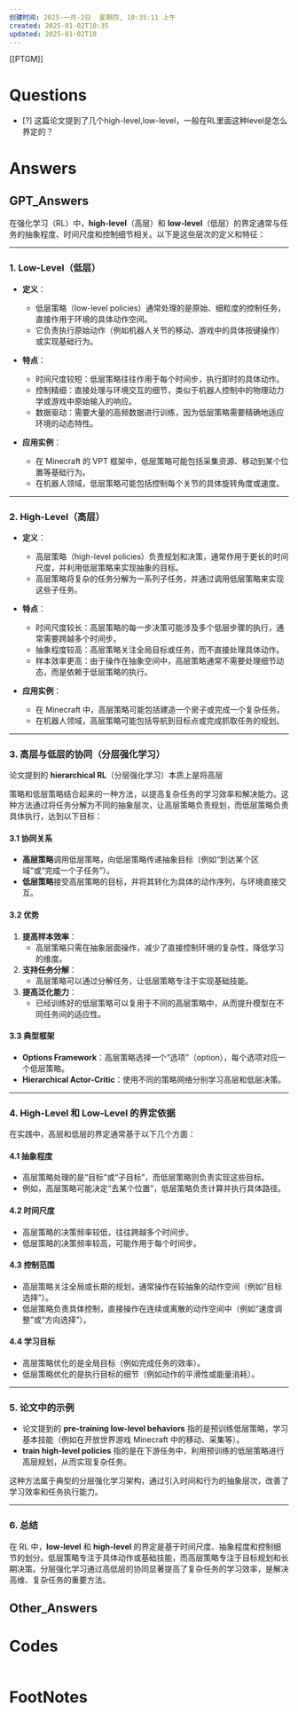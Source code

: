 ```yaml
---
创建时间: 2025-一月-2日  星期四, 10:35:11 上午
created: 2025-01-02T10:35
updated: 2025-01-02T10
---
```

[[PTGM]]

# Questions

- [?] 这篇论文提到了几个high-level,low-level，一般在RL里面这种level是怎么界定的？


# Answers

## GPT_Answers
在强化学习（RL）中，**high-level**（高层）和 **low-level**（低层）的界定通常与任务的抽象程度、时间尺度和控制细节相关。以下是这些层次的定义和特征：

---

### **1. Low-Level（低层）**
- **定义**：
  - 低层策略（low-level policies）通常处理的是原始、细粒度的控制任务，直接作用于环境的具体动作空间。
  - 它负责执行原始动作（例如机器人关节的移动、游戏中的具体按键操作）或实现基础行为。

- **特点**：
  - 时间尺度较短：低层策略往往作用于每个时间步，执行即时的具体动作。
  - 控制精细：直接处理与环境交互的细节，类似于机器人控制中的物理动力学或游戏中原始输入的响应。
  - 数据驱动：需要大量的高频数据进行训练，因为低层策略需要精确地适应环境的动态特性。

- **应用实例**：
  - 在 Minecraft 的 VPT 框架中，低层策略可能包括采集资源、移动到某个位置等基础行为。
  - 在机器人领域，低层策略可能包括控制每个关节的具体旋转角度或速度。

---

### **2. High-Level（高层）**
- **定义**：
  - 高层策略（high-level policies）负责规划和决策，通常作用于更长的时间尺度，并利用低层策略来实现抽象的目标。
  - 高层策略将复杂的任务分解为一系列子任务，并通过调用低层策略来实现这些子任务。

- **特点**：
  - 时间尺度较长：高层策略的每一步决策可能涉及多个低层步骤的执行，通常需要跨越多个时间步。
  - 抽象程度较高：高层策略关注全局目标或任务，而不直接处理具体动作。
  - 样本效率更高：由于操作在抽象空间中，高层策略通常不需要处理细节动态，而是依赖于低层策略的执行。

- **应用实例**：
  - 在 Minecraft 中，高层策略可能包括建造一个房子或完成一个复杂任务。
  - 在机器人领域，高层策略可能包括导航到目标点或完成抓取任务的规划。

---

### **3. 高层与低层的协同（分层强化学习）**
论文提到的 **hierarchical RL**（分层强化学习）本质上是将高层

策略和低层策略结合起来的一种方法，以提高复杂任务的学习效率和解决能力。这种方法通过将任务分解为不同的抽象层次，让高层策略负责规划，而低层策略负责具体执行，达到以下目标：

#### **3.1 协同关系**
- **高层策略**调用低层策略，向低层策略传递抽象目标（例如“到达某个区域”或“完成一个子任务”）。
- **低层策略**接受高层策略的目标，并将其转化为具体的动作序列，与环境直接交互。

#### **3.2 优势**
1. **提高样本效率**：
   - 高层策略只需在抽象层面操作，减少了直接控制环境的复杂性，降低学习的维度。
2. **支持任务分解**：
   - 高层策略可以通过分解任务，让低层策略专注于实现基础技能。
3. **提高泛化能力**：
   - 已经训练好的低层策略可以复用于不同的高层策略中，从而提升模型在不同任务间的适应性。

#### **3.3 典型框架**
- **Options Framework**：高层策略选择一个“选项”（option），每个选项对应一个低层策略。
- **Hierarchical Actor-Critic**：使用不同的策略网络分别学习高层和低层决策。

---

### **4. High-Level 和 Low-Level 的界定依据**
在实践中，高层和低层的界定通常基于以下几个方面：

#### **4.1 抽象程度**
- 高层策略处理的是“目标”或“子目标”，而低层策略则负责实现这些目标。
- 例如，高层策略可能决定“去某个位置”，低层策略负责计算并执行具体路径。

#### **4.2 时间尺度**
- 高层策略的决策频率较低，往往跨越多个时间步。
- 低层策略的决策频率较高，可能作用于每个时间步。

#### **4.3 控制范围**
- 高层策略关注全局或长期的规划，通常操作在较抽象的动作空间（例如“目标选择”）。
- 低层策略负责具体控制，直接操作在连续或离散的动作空间中（例如“速度调整”或“方向选择”）。

#### **4.4 学习目标**
- 高层策略优化的是全局目标（例如完成任务的效率）。
- 低层策略优化的是执行目标的细节（例如动作的平滑性或能量消耗）。

---

### **5. 论文中的示例**
- 论文提到的 **pre-training low-level behaviors** 指的是预训练低层策略，学习基本技能（例如在开放世界游戏 Minecraft 中的移动、采集等）。
- **train high-level policies** 指的是在下游任务中，利用预训练的低层策略进行高层规划，从而实现复杂任务。

这种方法属于典型的分层强化学习架构，通过引入时间和行为的抽象层次，改善了学习效率和任务执行能力。

---

### **6. 总结**
在 RL 中，**low-level** 和 **high-level** 的界定是基于时间尺度、抽象程度和控制细节的划分。低层策略专注于具体动作或基础技能，而高层策略专注于目标规划和长期决策。分层强化学习通过高低层的协同显著提高了复杂任务的学习效率，是解决高维、复杂任务的重要方法。

## Other_Answers


# Codes

```python

```


# FootNotes
